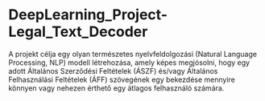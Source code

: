# DeepLearning_Project-Legal_Text_Decoder
A projekt célja egy olyan természetes nyelvfeldolgozási (Natural Language Processing, NLP) modell létrehozása, amely képes megjósolni, hogy egy adott Általános Szerződési Feltételek (ÁSZF) és/vagy Általános Felhasználási Feltételek (ÁFF) szövegének egy bekezdése mennyire könnyen vagy nehezen érthető egy átlagos felhasználó számára.
